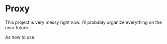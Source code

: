 # Proxy
This project is very messy right now.
I'll probably organize everything on the near future.

As how to use.